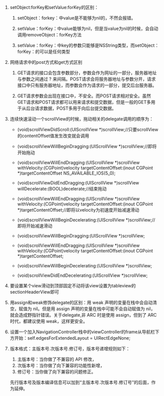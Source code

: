 1. setObject:forKey和setValue:forKey的区别：

   1. setObject：forkey：中value是不能够为nil的，不然会报错。

   2. setValue：forKey：中value能够为nil，但是当value为nil的时候，会自动调用removeObject：forKey方法

   3. setValue：forKey：中key的参数只能够是NSString类型，而setObject：forKey：的可以是任何类型

1. 网络请求中的post方式和get方式区别

   1. GET请求的接口会包含参数部分，参数会作为网址的一部分，服务器地址与参数之间通过 ? 来间隔。POST请求会将服务器地址与参数分开，请求接口中只有服务器地址，而参数会作为请求的一部分，提交后台服务器。

   2. GET请求参数会出现在接口中，不安全。而POST请求相对安全。虽然GET请求和POST请求都可以用来请求和提交数据，但是一般的GET多用于从后台请求数据，POST多用于向后台提交数据。

1. 连续快速滚动一个scrollView的时候，拖动相关的delegate调用的顺序为：

   * \(void\)scrollViewDidScroll:\(UIScrollView \*\)scrollView;\/\/只要scrollView的contentOffset值发生改变就会调用

   * \(void\)scrollViewWillBeginDragging:\(UIScrollView \*\)scrollView;\/\/即将开始拖动

   * \(void\)scrollViewWillEndDragging:\(UIScrollView \*\)scrollView withVelocity:\(CGPoint\)velocity targetContentOffset:\(inout CGPoint \*\)targetContentOffset NS\_AVAILABLE\_IOS\(5\_0\);

   * \(void\)scrollViewDidEndDragging:\(UIScrollView \*\)scrollView willDecelerate:\(BOOL\)decelerate;\/\/结束拖动

   * \(void\)scrollViewWillEndDragging:\(UIScrollView \*\)scrollView withVelocity:\(CGPoint\)velocity targetContentOffset:\(inout CGPoint \*\)targetContentOffset;\/\/即将以velocity为初速度开始减速滑动

   * \(void\)scrollViewWillBeginDecelerating:\(UIScrollView \*\)scrollView;\/\/即将开始减速滑动

   * \(void\)scrollViewWillBeginDragging:\(UIScrollView \*\)scrollView;

   * \(void\)scrollViewWillEndDragging:\(UIScrollView \*\)scrollView withVelocity:\(CGPoint\)velocity targetContentOffset:\(inout CGPoint \*\)targetContentOffset;

   * \(void\)scrollViewWillBeginDecelerating:\(UIScrollView \*\)scrollView;

   * \(void\)scrollViewDidEndDecelerating:\(UIScrollView \*\)scrollView;

1. 要设置某个view滑动到顶部固定不动将该view设置为tableview的sectionHeaderView即可
2. 用assign和weak修饰delegate的区别：用 weak 声明的变量在栈中会自动清空，赋值为 nil。但是用 assign 声明的变量在栈中可能不会自动赋值为 nil，就会造成野指针错误。关于delegate,非 ARC 时是使用 assign，但到了 ARC 时代，都建议使用 weak，这样更安全。
3. 设置一个加入NavigationController栈中的viewController的frame从导航栏下方开始：self.edgesForExtendedLayout = UIRectEdgeNone; 
4. 版本格式：主版本号.次版本号.修订号，版本号递增规则如下：  
   1. 主版本号：当你做了不兼容的 API 修改，  
   2. 次版本号：当你做了向下兼容的功能性新增，  
   3. 修订号：当你做了向下兼容的问题修正。

   先行版本号及版本编译信息可以加到“主版本号.次版本号.修订号”的后面，作为延伸。



